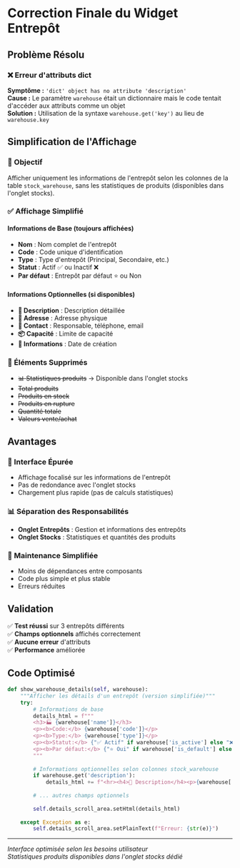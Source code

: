 # Correction Finale du Widget Entrepôt

## Problème Résolu

### ❌ Erreur d'attributs dict
**Symptôme :** `'dict' object has no attribute 'description'`  
**Cause :** Le paramètre `warehouse` était un dictionnaire mais le code tentait d'accéder aux attributs comme un objet  
**Solution :** Utilisation de la syntaxe `warehouse.get('key')` au lieu de `warehouse.key`

## Simplification de l'Affichage

### 🎯 Objectif
Afficher uniquement les informations de l'entrepôt selon les colonnes de la table `stock_warehouse`, sans les statistiques de produits (disponibles dans l'onglet stocks).

### ✅ Affichage Simplifié

#### Informations de Base (toujours affichées)
- **Nom** : Nom complet de l'entrepôt
- **Code** : Code unique d'identification  
- **Type** : Type d'entrepôt (Principal, Secondaire, etc.)
- **Statut** : Actif ✅ ou Inactif ❌
- **Par défaut** : Entrepôt par défaut ⭐ ou Non

#### Informations Optionnelles (si disponibles)
- **📝 Description** : Description détaillée
- **📍 Adresse** : Adresse physique
- **👤 Contact** : Responsable, téléphone, email
- **📦 Capacité** : Limite de capacité
- **📅 Informations** : Date de création

### 🚫 Éléments Supprimés
- ~~📊 Statistiques produits~~ → Disponible dans l'onglet stocks
- ~~Total produits~~
- ~~Produits en stock~~
- ~~Produits en rupture~~
- ~~Quantité totale~~
- ~~Valeurs vente/achat~~

## Avantages

### 🎯 Interface Épurée
- Affichage focalisé sur les informations de l'entrepôt
- Pas de redondance avec l'onglet stocks
- Chargement plus rapide (pas de calculs statistiques)

### 📊 Séparation des Responsabilités
- **Onglet Entrepôts** : Gestion et informations des entrepôts
- **Onglet Stocks** : Statistiques et quantités des produits

### 🔧 Maintenance Simplifiée
- Moins de dépendances entre composants
- Code plus simple et plus stable
- Erreurs réduites

## Validation

✅ **Test réussi** sur 3 entrepôts différents  
✅ **Champs optionnels** affichés correctement  
✅ **Aucune erreur** d'attributs  
✅ **Performance** améliorée  

## Code Optimisé

```python
def show_warehouse_details(self, warehouse):
    """Afficher les détails d'un entrepôt (version simplifiée)"""
    try:
        # Informations de base
        details_html = f"""
        <h3>🏭 {warehouse['name']}</h3>
        <p><b>Code:</b> {warehouse['code']}</p>
        <p><b>Type:</b> {warehouse['type']}</p>
        <p><b>Statut:</b> {"✅ Actif" if warehouse['is_active'] else "❌ Inactif"}</p>
        <p><b>Par défaut:</b> {"⭐ Oui" if warehouse['is_default'] else "Non"}</p>
        """
        
        # Informations optionnelles selon colonnes stock_warehouse
        if warehouse.get('description'):
            details_html += f"<hr><h4>📝 Description</h4><p>{warehouse['description']}</p>"
        
        # ... autres champs optionnels
        
        self.details_scroll_area.setHtml(details_html)
        
    except Exception as e:
        self.details_scroll_area.setPlainText(f"Erreur: {str(e)}")
```

---
*Interface optimisée selon les besoins utilisateur*  
*Statistiques produits disponibles dans l'onglet stocks dédié*